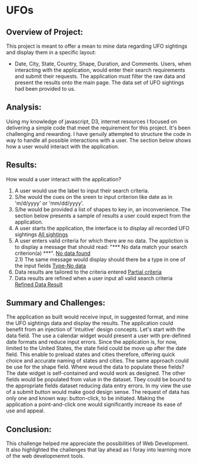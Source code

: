 # UFOs
## Overview of Project:
This project is meant to offer a mean to mine data regarding UFO sightings and display them in a specific layout:
- Date, City, State, Country, Shape, Duration, and Comments.
Users, when interacting with the application, would enter their search requirements and submit their requests. The application must filter the raw data and present the results onto the main page.
The data set of UFO sightings had been provided to us.

## Analysis:
Using my knowledge of javascript, D3, internet resources I focused on delivering a simple code that meet the requirement for this project. It's been challenging and rewarding.
I have genuily attempted to structure the code in way to handle all possible interactions with a user. The section below shows how a user would interact with the application.

## Results:
How would a user interact with the application?
1) A user would use the label to input their search criteria.
2) S/he would the cues on the sreen to input criterion like date as in 'm/d/yyyy' or 'mm/dd/yyyy'.
3) S/he would be provided a list of shapes to key in, an inconvenience.
The section below presents a sample of results a user could expect from the application.
1) A user starts the application, the interface is to display all recorded UFO sightings [All sightings](https://github.com/RichardYDepestre/UFOs/blob/main/static/images/page-load_default.png) 
2) A user enters valid criteria for which there are no data. The appliction is to display a message that should read: "*** No data match your search criterion(a) ***". [No data found](https://github.com/RichardYDepestre/UFOs/blob/main/static/images/valid-criteria_no-data.png) \
  2.1) The same message would display should there be a type in one of the input fields [Type-No data](https://github.com/RichardYDepestre/UFOs/blob/main/static/images/typo_no-data.png)
3) Data results are tailored to the criteria entered [Partial criteria](https://github.com/RichardYDepestre/UFOs/blob/main/static/images/some-criteria.png)
4) Data results are refined when a user input all valid search criteria [Refined Data Result](https://github.com/RichardYDepestre/UFOs/blob/main/static/images/all-criteria_narrowed-lists.png)

##  Summary and Challenges:
The application as built would receive input, in suggested format, and mine the UFO sightings data and display the results. The application could benefit from an injection of 'intuitive' design concepts. Let's start with the data field. The use a calendar widget would present a user with pre-defined date formats and reduce input errors. Since the application is, for now, limited to the United States, the state field could be move up after the date field. This enable to preload states and cities therefore, offering quick choice and accurate naming of states and cities. The same approach could be use for the shape field.
Where woud the data to populate these fields?
The date widget is self-contained and would work as designed. The other fields would be populated from value in the dataset. Tbey could be bound to the appropriate fields dataset reducing data entry errors.
In my view the use of a submit button would make good design sense. The request of data has only one and known way: button-click, to be initiated.
Making the application a point-and-click one would significantly increase its ease of use and appeal.

## Conclusion:
This challenge helped me appreciate the possibilities of Web Development. It also highlighted the challenges that lay ahead as I foray into learning more of the web developmemnt tools. 
